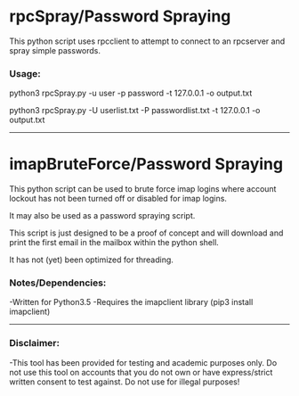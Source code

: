 # rpcSpray/Password Spraying
This python script uses rpcclient to attempt to connect to an rpcserver and spray simple passwords. 

### Usage:
python3 rpcSpray.py -u user -p password -t 127.0.0.1 -o output.txt

python3 rpcSpray.py -U userlist.txt -P passwordlist.txt -t 127.0.0.1 -o output.txt

-------------------------------------------------------------------------------------------------------

# imapBruteForce/Password Spraying
This python script can be used to brute force imap logins where account lockout has not been turned off or disabled for imap logins.

It may also be used as a password spraying script.


This script is just designed to be a proof of concept and will download and print the first email in the mailbox within the python shell.

It has not (yet) been optimized for threading. 

### Notes/Dependencies:
-Written for Python3.5
-Requires the imapclient library (pip3 install imapclient)

-------------------------------------------------------------------------------------------------------

### Disclaimer:
-This tool has been provided for testing and academic purposes only. Do not use this tool on accounts that you do not own or have express/strict written consent to test against. Do not use for illegal purposes!
